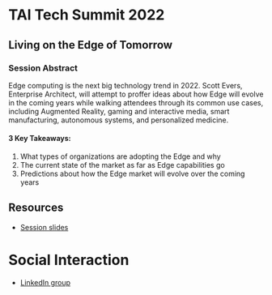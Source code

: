 # TAI Tech Summit 2022
## Living on the Edge of Tomorrow

### Session Abstract
Edge computing is the next big technology trend in 2022. Scott Evers, Enterprise Architect, will attempt to proffer ideas about how Edge will evolve in the coming years while walking attendees through its common use cases, including Augmented Reality, gaming and interactive media, smart manufacturing, autonomous systems, and personalized medicine.


#### 3 Key Takeaways:
1. What types of organizations are adopting the Edge and why
2. The current state of the market as far as Edge capabilities go
3. Predictions about how the Edge market will evolve over the coming years

## Resources
- [Session slides]()

# Social Interaction
- [LinkedIn group](https://www.linkedin.com/groups/12649532/)
